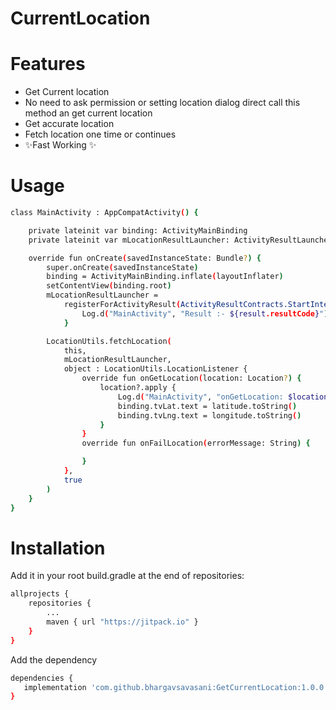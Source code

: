 # CurrentLocation


**Features**
=============
* Get Current location
* No need to ask permission or setting location dialog direct call this method an get current location
* Get accurate location
* Fetch location one time or continues 
* ✨Fast Working ✨



**Usage**
=============
```sh
class MainActivity : AppCompatActivity() {

    private lateinit var binding: ActivityMainBinding
    private lateinit var mLocationResultLauncher: ActivityResultLauncher<IntentSenderRequest>

    override fun onCreate(savedInstanceState: Bundle?) {
        super.onCreate(savedInstanceState)
        binding = ActivityMainBinding.inflate(layoutInflater)
        setContentView(binding.root)
        mLocationResultLauncher =
            registerForActivityResult(ActivityResultContracts.StartIntentSenderForResult()) { result ->
                Log.d("MainActivity", "Result :- ${result.resultCode}")
            }

        LocationUtils.fetchLocation(
            this,
            mLocationResultLauncher,
            object : LocationUtils.LocationListener {
                override fun onGetLocation(location: Location?) {
                    location?.apply {
                        Log.d("MainActivity", "onGetLocation: $location")
                        binding.tvLat.text = latitude.toString()
                        binding.tvLng.text = longitude.toString()
                    }
                }
                override fun onFailLocation(errorMessage: String) {

                }
            },
            true
        )
    }
}
```


**Installation**
=============
Add it in your root build.gradle at the end of repositories:

```sh
allprojects {
    repositories {
        ...
        maven { url "https://jitpack.io" }
    }
}
```

Add the dependency
```sh
dependencies {
   implementation 'com.github.bhargavsavasani:GetCurrentLocation:1.0.0'
}
```
